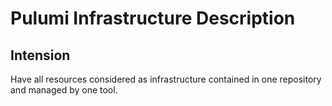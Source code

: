 # Pulumi Infrastructure Description

## Intension

Have all resources considered as infrastructure contained in one repository and managed by one tool.

